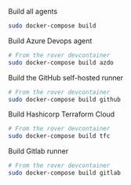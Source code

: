 Build all agents

```bash
sudo docker-compose build
```


Build Azure Devops agent

```bash
# From the rover devcontainer
sudo docker-compose build azdo
```

Build the GitHub self-hosted runner

```bash
# From the rover devcontainer
sudo docker-compose build github

```

Build Hashicorp Terraform Cloud

```bash
# From the rover devcontainer
sudo docker-compose build tfc
```
Build Gitlab runner

```bash
# From the rover devcontainer
sudo docker-compose build gitlab
```
